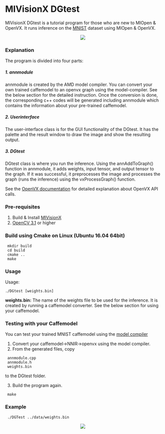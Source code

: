 # MIVisionX DGtest

MIVisionX DGtest is a tutorial program for those who are new to MIOpen & OpenVX. It runs inference on the [MNIST](http://yann.lecun.com/exdb/mnist/) dataset using MIOpen & OpenVX.

<p align="center">
 <img src="https://raw.githubusercontent.com/GPUOpen-ProfessionalCompute-Libraries/MIVisionX/master/docs/data/DGtest.gif">
</p>

### Explanation

The program is divided into four parts:

##### 1. annmodule

annmodule is created by the AMD model compiler. You can convert your own trained caffemodel to an openvx graph using the model-compiler. See the below section for the detailed instruction.
Once the conversion is done, the corresponding c++ codes will be generated including annmodule which contains the information about your pre-trained caffemodel.

##### 2. Userinterface

The user-interface class is for the GUI functionality of the DGtest.
It has the palette and the result window to draw the image and show the resulting output.

##### 3. DGtest

DGtest class is where you run the inference.
Using the annAddToGraph() function in annmodule, it adds weights, input tensor, and output tensor to the graph.
If it was successful, it preprocesses the image and processes the graph (runs the inference) using the vxProcessGraph() function.

See the [OpenVX documentation](https://www.khronos.org/registry/OpenVX/specs/1.0/html/index.html) for detailed explanation about OpenVX API calls.

### Pre-requisites

1. Build & Install [MIVisionX](https://github.com/GPUOpen-ProfessionalCompute-Libraries/MIVisionX#build--install-mivisionx)
2. [OpenCV 3.1](https://github.com/opencv/opencv/releases) or higher

### Build using Cmake on Linux (Ubuntu 16.04 64bit)

```
 mkdir build
 cd build
 cmake ..
 make
```

### Usage

 Usage: 
 
 ```
 ./DGtest [weights.bin]
 ```
 
**weights.bin:** The name of the weights file to be used for the inference. It is created by running a caffemodel converter.
See the below section for using your caffemodel.
 
### Testing with your Caffemodel

You can test your trained MNIST caffemodel using the [model compiler](https://github.com/GPUOpen-ProfessionalCompute-Libraries/amdovx-modules/tree/develop/utils/model_compiler)

 1. Convert your caffemodel->NNIR->openvx using the model compiler.
 2. From the generated files, copy

```
 annmodule.cpp
 annmodule.h
 weights.bin
```
 to the DGtest folder.

 3. Build the program again.

```
 make
```
 
### Example

```
 ./DGTest ../data/weights.bin
```
 
<p align="center">
 <img src="https://raw.githubusercontent.com/GPUOpen-ProfessionalCompute-Libraries/MIVisionX/master/docs/data/dg_test_sample.png">
</p>
